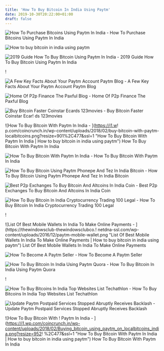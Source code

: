 ```yaml
---
title: 'How To Buy Bitcoin In India Using Paytm'
date: 2019-10-30T20:22:00+01:00
draft: false
---
```


![How To Purchase Bitcoins Using Paytm In India - ](https://coinsutra.com/wp-content/uploads/2018/01/Purchase-Bitcoins-Using-PayTM-In-India.jpg "How To Purchase Bitcoins Using Paytm In India | How to buy bitcoin in india using paytm") How To Purchase Bitcoins Using Paytm In India

![How to buy bitcoin in india using paytm](https://www.indiafilings.com/learn/wp-content/uploads/2015/08/Process-for-becoming-Paytm-seller.jpg "How to buy bitcoin in india using paytm") 

![2019 Guide How To Buy Bitcoin Using Paytm In India - ](https://bitcoinsmantra.com/wp-content/uploads/2018/12/buy-bitcoin-using-PayTM-2019.png "2019 Guide How To Buy Bitcoin Using Paytm In India | How to buy bitcoin in india using paytm") 2019 Guide How To Buy Bitcoin Using Paytm In India

!

![A Few Key Facts About Your Paytm Account Paytm Blog - ](https://miro.medium.com/max/700/1*luMSPGFDXVskXkqfW0TGUw.jpeg "A Few Key Facts About Your Paytm Account Paytm Blog | How to buy bitcoin in india using paytm") A Few Key Facts About Your Paytm Account Paytm Blog

![Home Of P2p Finance The Paxful Blog - ](https://paxful.com/blog/wp-content/uploads/2019/08/how-to-buy-bitcoin-without-fees.jpeg-1-1200x550.jpg "Home Of P2p Finance The Paxful Blog | How to buy bitcoin in india using paytm") Home Of P2p Finance The Paxful Blog

![Buy Bitcoin Faster Coinstar Ecards 123movies - ](https://coinscage.com/wp-content/uploads/2017/04/Buy-Bitcoin-Using-Paypal-2-1.png "Buy Bitcoin Faster Coinstar Ecards 123movies | How to buy bitcoin in india using paytm") Buy Bitcoin Faster Coinstar Ecar! ds 123movies

![How To Buy Bitcoin With Paytm In India - ](https://i1.w!   p.com/coincrunch.in/wp-content/uploads/2018/02/buy-bitcoin-with-paytm-localbitcoins.png?resize=901%2C477&ssl=1 "How To Buy Bitcoin With Paytm In India | How to buy bitcoin in india using paytm") How To Buy Bitcoin With Paytm In India

![How To Buy Bitcoin With Paytm In India - ](https://i1.wp.com/coincrunch.in/wp-content/uploads/2018/08/instadcx-exchange.jpeg?fit=300%2C184&ssl=1 "How To Buy Bitcoin With Paytm In India | How to buy bitcoin in india using paytm") How To Buy Bitcoin With Paytm In India

![How To Buy Bitcoin Using Paytm Phonepe And Tez In India Bitcoin - ](https://2.bp.blogspot.com/-6KvGzQSFvws/Wq5IaCg23aI/AAAAAAAAB0I/wwHrEFSFjyA2KvOELvwzFdnLhRujA9PIQCEwYBhgL/s640/buy-bitcoin-in-india-using-paytm.jpg "How To Buy Bitcoin Using Paytm !   Phonepe And Tez In India Bitcoin | How to buy bitcoin in india using paytm") How To Buy Bitcoin Using Paytm Phonepe And Tez In India Bitcoin

![Best P2p Exchanges To Buy Bitcoin And Altcoins In India Coin - ](https://i0.wp.com/coincrunch.in/wp-content/uploads/2018/06/best-p2p-exchanges-india.jpg?fit=1100%2C600&ssl=1 "Best P2p Exchanges To Buy Bitcoin And Altcoins In India Coin | How to buy bitcoin in india using paytm") Best P2p Exchanges To Buy Bitcoin And Altcoins In India Coin

![How To Buy Bitcoin In India Cryptocurrency Trading 100 Legal - ](https://i1.wp.com/callmeindian.com/wp-content/uploads/2019/01/Bitcoin-KYC-India-300x160.png?resize=300%2C160 "How To Buy Bitcoin In India Cryptocurrency Trading 100 Legal | How to buy bitcoin in india using paytm") How To Buy Bitcoin In India Cryptocurrency Trading 100 Legal

!

![List Of Best Mobile Wallets In India To Make Online Payments - ](https://thewindowsclub-thewindowsclubco.!   netdna-ssl.com/wp-content/uploads/2016/12/paytm-mobile-wallet.png "List Of Best Mobile Wallets In India To Make Online Payments | How to buy bitcoin in india using paytm") List Of Best Mobile Wallets In India To Make Online Payments

![How To Become A Paytm Seller - ](https://www.indiafilings.com/learn/wp-content/uploads/2015/08/Process-for-becoming-Paytm-seller.jpg "How To Become A Paytm Seller | How to buy bitcoin in india using paytm") How To Become A Paytm Seller

![How To Buy Bitcoin In India Using Paytm Quora - ](https://qph.fs.quoracdn.net/main-qimg-1373ad6351456bf436b098402695f17e "How To Buy Bitcoin In India Using Paytm Quora | How to buy bitcoin in india using paytm") How To Buy Bitcoin In India Using Paytm Quora

!

![How To Buy Bitcoins In India Top Websites List Techathlon - ](https://i2.wp.com/techathlon.com/wp-content/uploads/2018/02/How-to-Buy-Bitcoins-in-India.png?fit=828%2C315&ssl=1&resize=1280%2C720 "How To Buy Bitcoins In India Top Websites List Techathlon | How to buy bitcoin in india using paytm") How To Buy Bitcoins In India Top Websites List Techathlon

![Update Paytm Postpaid Services Stopped Abruptly Receives Backlash - ](https://www.techgenyz.com/wp-content/uploads/2019/08/paytm-postpaid.jpg "Update Paytm Postpaid Services Stopped Abruptly Receives Backlash | How to buy bitcoin in india using paytm") Update Paytm Postpaid Services Stopped Abruptly Receives Backlash

![How To Buy Bitcoin With !   Paytm In India - ](https://i1.wp.com/coincrunch.in/wp-content/uploads/2018/02/Buying_bitcoin_using_paytm_on_localbitcoins_india.png?resize=952!   %2C477&ssl=1 "How To Buy Bitcoin With Paytm In India | How to buy bitcoin in india using paytm") How To Buy Bitcoin With Paytm In India